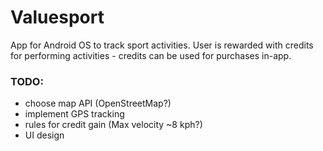 # Valuesport

App for Android OS to track sport activities. User is rewarded with credits for performing activities - credits can be used for purchases in-app.

### TODO:

- choose map API (OpenStreetMap?)
- implement GPS tracking
- rules for credit gain (Max velocity ~8 kph?)
- UI design
